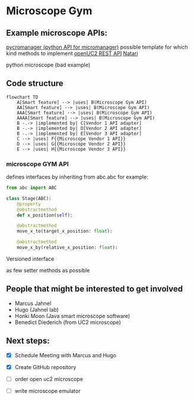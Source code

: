 # Microscope Gym

## Example microscope APIs:

[pycromanager (python API for micromanager)](https://github.com/micro-manager/pycro-manager) possible template for which kind methods to implement
[openUC2 REST API](https://github.com/openUC2/UC2-REST)
[Natari](https://github.com/haesleinhuepf/natari)

python microscope (bad example)


## Code structure

<div class="center">

```mermaid
flowchart TD
    A[Smart feature] --> |uses| B(Microscope Gym API)
    AA[Smart feature] --> |uses| B(Microscope Gym API)
    AAA[Smart feature] --> |uses| B(Microscope Gym API)
    AAAA[Smart feature] --> |uses| B(Microscope Gym API)
    B -.-> |implemented by| C[Vendor 1 API adapter]
    B -.-> |implemented by| D[Vendor 2 API adapter]
    B -.-> |implemented by| E[Vendor 3 API adapter]
    C --> |uses| F{{Microscope Vendor 1 API}}
    D --> |uses| G{{Microscope Vendor 2 API}}
    E --> |uses| H{{Microscope Vendor 3 API}}
```
</div>

### microscope GYM API

defines interfaces by inheriting from abc.abc
for example:

```python
from abc import ABC

class Stage(ABC):
    @property
    @abstractmethod
    def x_position(self):

    @abstractmethod
    move_x_to(target_x_position: float):

    @abstractmethod
    move_x_by(relative_x_position: float):
```

Versioned interface

as few setter methods as possible

## People that might be interested to get involved

* Marcus Jahnel
* Hugo (Jahnel lab)
* Honki Moon (Java smart microscope software)
* Benedict Diederich (from UC2 microscope)

## Next steps:

* [x] Schedule Meeting with Marcus and Hugo
* [x] Create GitHub repository
* [ ] order open uc2 microscope
* [ ] write microscope emulator

